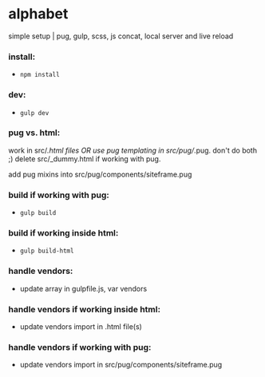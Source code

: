# alphabet
simple setup | pug, gulp, scss, js concat, local server and live reload

### install:
- ```npm install```

### dev:
- ```gulp dev```

### pug vs. html:
work in src/*.html files OR use pug templating in src/pug/*.pug. don't do both ;)
delete src/_dummy.html if working with pug.

add pug mixins into src/pug/components/siteframe.pug

### build if working with pug:
- ```gulp build```

### build if working inside html:
- ```gulp build-html```

### handle vendors:
- update array in gulpfile.js, var vendors

### handle vendors if working inside html:
- update vendors import in .html file(s)

### handle vendors if working with pug:
- update vendors import in src/pug/components/siteframe.pug